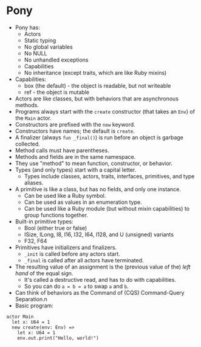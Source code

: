 Pony
====

* Pony has:
    * Actors
    * Static typing
    * No global variables
    * No NULL
    * No unhandled exceptions
    * Capabilities
    * No inheritance (except traits, which are like Ruby mixins)
* Capabilities:
    * box (the default) - the object is readable, but not writeable
    * ref - the object is mutable
* Actors are like classes, but with behaviors that are asynchronous methods.
* Programs always start with the `create` constructor (that takes an `Env`) of the `Main` actor.
* Constructors are prefixed with the `new` keyword.
* Constructors have names; the default is `create`.
* A finalizer (always `fun _final()`) is run before an object is garbage collected.
* Method calls must have parentheses.
* Methods and fields are in the same namespace.
* They use "method" to mean function, constructor, or behavior.
* Types (and only types) start with a capital letter.
    * Types include classes, actors, traits, interfaces, primitives, and type aliases.
* A primitive is like a class, but has no fields, and only one instance.
    * Can be used like a Ruby symbol.
    * Can be used as values in an enumeration type.
    * Can be used like a Ruby module (but without mixin capabilities) to group functions together.
* Built-in primitive types:
    * Bool (either true or false)
    * ISize, ILong, I8, I16, I32, I64, I128, and U (unsigned) variants
    * F32, F64
* Primitives have initializers and finalizers.
    * `_init` is called before any actors start.
    * `_final` is called after all actors have terminated.
* The resulting value of an assignment is the (previous value of the) *left hand* of the equal sign.
    * It's called a destructive read, and has to do with capabilities.
    * So you can do `a = b = a` to swap `a` and `b`.
* Can think of behaviors as the Command of (CQS) Command-Query Separation.n
* Basic program:
~~~ pony
actor Main
  let x: U64 = 1
  new create(env: Env) =>
    let x: U64 = 1
    env.out.print("Hello, world!")
~~~
